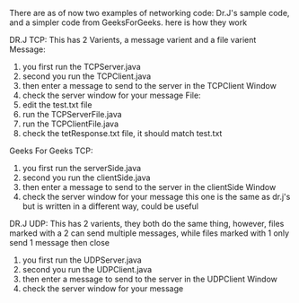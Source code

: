 There are as of now two examples of networking code: Dr.J's sample code, and a simpler code from GeeksForGeeks. here is how they work

DR.J TCP:
This has 2 Varients, a message varient and a file varient
Message:
1. you first run the TCPServer.java
2. second you run the TCPClient.java
3. then enter a message to send to the server in the TCPClient Window
4. check the server window for your message
File:
1. edit the test.txt file
2. run the TCPServerFile.java
3. run the TCPClientFile.java
4. check the tetResponse.txt file, it should match test.txt

Geeks For Geeks TCP:
1. you first run the serverSide.java
2. second you run the clientSide.java
3. then enter a message to send to the server in the clientSide Window
4. check the server window for your message
this one is the same as dr.j's but is written in a different way, could be useful

DR.J UDP:
This has 2 varients, they both do the same thing, however, files marked with a 2 can send multiple messages, while files marked with 1 only send 1 message then close
1. you first run the UDPServer.java
2. second you run the UDPClient.java
3. then enter a message to send to the server in the UDPClient Window
4. check the server window for your message
